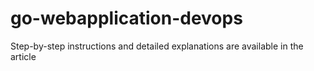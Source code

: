 # go-webapplication-devops
Step-by-step instructions and detailed explanations are available in the article 

